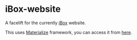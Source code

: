 # iBox-website

A facelift for the currently [iBox](http://iboxcontroller.ro/) website.

This uses [Materialize](http://materializecss.com/) framework, you can access it from [here](https://crysislol.github.io/iBox-website/).
